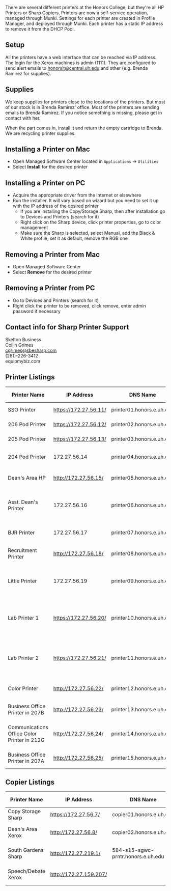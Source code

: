 There are several different printers at the Honors College, but they're all HP Printers or Sharp Copiers. Printers are now a self-service operation, managed through Munki. Settings for each printer are created in Profile Manager, and deployed through Munki. Each printer has a static IP address to remove it from the DHCP Pool.

## Setup
All the printers have a web interface that can be reached via IP address. The login for the Xerox machines is admin (1111). They are configured to send alert emails to honorsit@central.uh.edu and other (e.g. Brenda Ramirez for supplies).

## Supplies
We keep supplies for printers close to the locations of the printers. But most of our stock is in Brenda Ramirez' office. Most of the printers are sending emails to Brenda Ramirez. If you notice something is missing, please get in contact with her.

When the part comes in, install it and return the empty cartridge to Brenda. We are recycling printer supplies.

## Installing a Printer on Mac

* Open Managed Software Center located in ```Applications``` -> ```Utilities```
* Select **Install** for the desired printer

## Installing a Printer on PC

* Acquire the appropriate driver from the Internet or elsewhere
* Run the installer. It will vary based on wizard but you need to set it up with the IP address of the desired printer
  * If you are installing the Copy/Storage Sharp, then after installation go to Devices and Printers (search for it)
  * Right click on the Sharp device, click printer properties, go to color management
  * Make sure the Sharp is selected, select Manual, add the Black & White profile, set it as default, remove the RGB one

## Removing a Printer from Mac

* Open Managed Software Center
* Select **Remove** for the desired printer

## Removing a Printer from PC

* Go to Devices and Printers (search for it)
* Right click the printer to be removed, click remove, enter admin password if necessary

## Contact info for Sharp Printer Support
Skelton Business  
Collin Grimes  
cgrimes@sbesharp.com  
(281)-226-3412  
equipmybiz.com  


## Printer Listings


| Printer Name    | IP Address   | DNS Name                  | Model Number  |
|-----------------|--------------|---------------------------|---------------|
| SSO Printer     | https://172.27.56.11/ | printer01.honors.e.uh.edu | HP 600 Series |
| 206 Pod Printer | https://172.27.56.12/ | printer02.honors.e.uh.edu | HP 600 Series |
| 205 Pod Printer | https://172.27.56.13/ | printer03.honors.e.uh.edu | HP 600 Series |
| 204 Pod Printer | 172.27.56.14 | printer04.honors.e.uh.edu | HP 4250 Series|
| Dean's Area HP  | http://172.27.56.15/ | printer05.honors.e.uh.edu | HP 4200 Series|
| Asst. Dean's Printer | 172.27.56.16 | printer06.honors.e.uh.edu | HP 4050 Series w/ 3rd Tray |
| BJR Printer	| 172.27.56.17 | printer07.honors.e.uh.edu | HP P2055 Series |
| Recruitment Printer | http://172.27.56.18/ | printer08.honors.e.uh.edu | HP P2055 Series |
| Little Printer | 172.27.56.19 | printer09.honors.e.uh.edu | HP P2055 Series w/ 3rd Tray |
| Lab Printer 1 | https://172.27.56.20/ | printer10.honors.e.uh.edu | HP 600 Series w/ Duplexer and 3rd Tray |
| Lab Printer 2 | https://172.27.56.21/ | printer11.honors.e.uh.edu | HP 600 Series w/ Duplexer and 3rd Tray |
| Color Printer | http://172.27.56.22/ | printer12.honors.e.uh.edu | Xerox Phaser 7400DN |
| Business Office Printer in 207B | http://172.27.56.23/ | printer13.honors.e.uh.edu | HP LaserJet M402dn |
| Communications Office Color Printer in 212G | http://172.27.56.24/ | printer14.honors.e.uh.edu | HP LaserJet Pro M452dn |
| Business Office Printer in 207A | http://172.27.56.25/ | printer15.honors.e.uh.edu | HP LaserJet M402dn |


## Copier Listings


| Printer Name    | IP Address   | DNS Name                  | Model Number  |
|-----------------|--------------|---------------------------|---------------|
| Copy Storage Sharp| https://172.27.56.7/ | copier01.honors.e.uh.edu | SHARP MX-6070N |
| Dean's Area Xerox | http://172.27.56.8/ | copier02.honors.e.uh.edu | Xerox WorkCentre 3615 |
| South Gardens Sharp | http://172.27.219.1/ | 584-s15-sgwc-prntr.honors.e.uh.edu | SHARP MX-M654N |
| Speech/Debate Xerox | http://172.27.159.207/ |  | Xerox WorkCenter 4250 |

